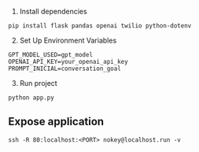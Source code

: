 1. Install dependencies
```
pip install flask pandas openai twilio python-dotenv
```

2. Set Up Environment Variables
```
GPT_MODEL_USED=gpt_model
OPENAI_API_KEY=your_openai_api_key
PROMPT_INICIAL=conversation_goal
```

3. Run project
```
python app.py
```

## Expose application
```
ssh -R 80:localhost:<PORT> nokey@localhost.run -v
```